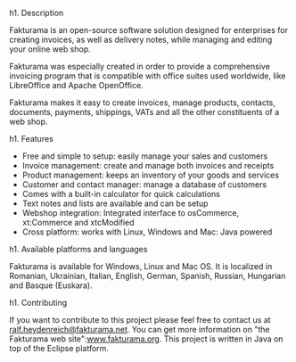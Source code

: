h1. Description

Fakturama is an open-source software solution designed for enterprises for creating invoices, as well as delivery notes, while managing and editing your online web shop.

Fakturama was especially created in order to provide a comprehensive invoicing program that is compatible with office suites used worldwide, like LibreOffice and Apache OpenOffice.

Fakturama makes it easy to create invoices, manage products, contacts, documents, payments, shippings, VATs and all the other constituents of a web shop.

h1. Features

* Free and simple to setup: easily manage your sales and customers
* Invoice management: create and manage both invoices and receipts
* Product management: keeps an inventory of your goods and services
* Customer and contact manager: manage a database of customers
* Comes with a built-in calculator for quick calculations
* Text notes and lists are available and can be setup
* Webshop integration: Integrated interface to osCommerce, xt:Commerce and xtcModified
* Cross platform: works with Linux, Windows and Mac: Java powered

h1. Available platforms and languages

Fakturama is available for Windows, Linux and Mac OS. It is localized in Romanian, Ukrainian, Italian, English, German, Spanish, Russian, Hungarian and Basque (Euskara).

h1. Contributing

If you want to contribute to this project please feel free to contact us at ralf.heydenreich@fakturama.net. You can get more information on "the Fakturama web site":www.fakturama.org. This project is written in Java on top of the Eclipse platform.